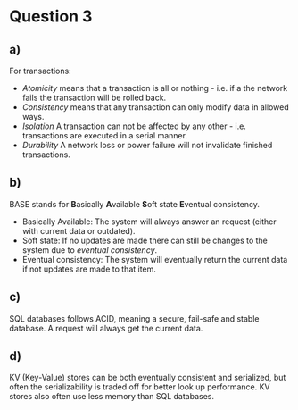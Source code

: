 # Question 3

## a)
For transactions:
 - _Atomicity_ means that a transaction is all or nothing - i.e. if a the network fails the transaction will be rolled back.
 - _Consistency_ means that any transaction can only modify data in allowed ways.
 - _Isolation_ A transaction can not be affected by any other - i.e. transactions are executed in a serial manner.
 - _Durability_ A network loss or power failure will not invalidate finished transactions.
 
## b)
BASE stands for **B**asically **A**vailable **S**oft state **E**ventual consistency.

 - Basically Available: The system will always answer an request (either with current data or outdated).
 - Soft state: If no updates are made there can still be changes to the system due to _eventual consistency_.
 - Eventual consistency: The system will eventually return the current data if not updates are made to that item.
 
## c)
SQL databases follows ACID, meaning a secure, fail-safe and stable database. A request will always get the current data.

## d)
KV (Key-Value) stores can be both eventually consistent and serialized, but often the serializability is traded off for better look up performance.
KV stores also often use less memory than SQL databases.
